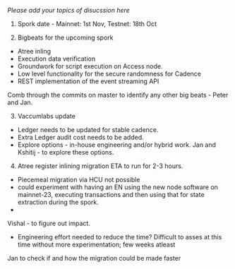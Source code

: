 _Please add your topics of disucssion here_

1. Spork date - Mainnet: 1st Nov, Testnet: 18th Oct
     


2. Bigbeats for the upcoming spork

  - Atree inling
  - Execution data verification
  - Groundwork for script execution on Access node.
  - Low level functionality for the secure randomness for Cadence
  - REST implementation of the event streaming API
  
  Comb through the commits on master to identify any other big beats - Peter and Jan.

3. Vaccumlabs update
  - Ledger needs to be updated for stable cadence.
  - Extra Ledger audit cost needs to be added.
  - Explore options - in-house engineering and/or hybrid work.
  Jan and Kshitij - to explore these options.
  


4. Atree register inlining migration ETA to run for 2-3 hours. 
 - Piecemeal migration via HCU not possible
 - could experiment with having an EN using the new node software on mainnet-23, executing transactions and then using that for state extraction during the spork.
 - 
 Vishal - to figure out impact.
  - Engineering effort needed to reduce the time? Difficult to asses at this time without more experimentation; few weeks atleast

Jan to check if and how the migration could be made faster



